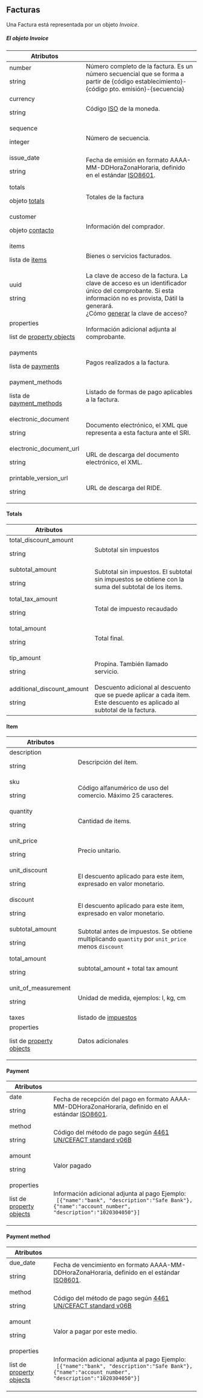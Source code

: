 ## Facturas

Una Factura está representada por un objeto _Invoice_.


##### El objeto Invoice

Atributos |  &nbsp;
--------- | -----------
number<p class="dt-data-type">string</p> | Número completo de la factura. Es un número secuencial que se forma a partir de {código establecimiento}-{código pto. emisión}-{secuencia}
currency<p class="dt-data-type">string</p> | Código [ISO](https://en.wikipedia.org/wiki/ISO_4217) de la moneda.
sequence<p class="dt-data-type">integer</p> | Número de secuencia.
issue_date<p class="dt-data-type">string</p> | Fecha de emisión en formato AAAA-MM-DDHoraZonaHoraria, definido en el estándar [ISO8601](http://tools.ietf.org/html/rfc3339#section-5.6).
totals<p class="dt-data-type">objeto [totals](#invoice-totals)</p> | Totales de la factura
customer<p class="dt-data-type">objeto [contacto](#contacto) | Información del comprador.
items<p class="dt-data-type">lista de [items](#invoice-item)</p> | Bienes o servicios facturados.
uuid<p class="dt-data-type">string</p> | La clave de acceso de la factura. La clave de acceso es un identificador único del comprobante. Si esta información no es provista, Dátil la generará.<br>¿Cómo [generar](#clave-de-acceso) la clave de acceso?
properties<p class="dt-data-type">list de [property objects](#property)</p> | Información adicional adjunta al comprobante.
payments<p class="dt-data-type">lista de [payments](#payment)</p> | Pagos realizados a la factura.
payment_methods<p class="dt-data-type">lista de [payment_methods](#payment-method)</p> | Listado de formas de pago aplicables a la factura.
electronic_document<p class="dt-data-type">string</p> | Documento electrónico, el XML que representa a esta factura ante el SRI.
electronic_document_url<p class="dt-data-type">string</p> | URL de descarga del documento electrónico, el XML.
printable_version_url<p class="dt-data-type">string</p> | URL de descarga del RIDE.


<h4 id="invoice-totals">Totals</h4>

Atributos | &nbsp;
--------- | -------
total_discount_amount<p class="dt-data-type">string</p> | Subtotal sin impuestos
subtotal_amount<p class="dt-data-type">string</p> | Subtotal sin impuestos. El subtotal sin impuestos se obtiene con la suma del subtotal de los items.
total_tax_amount<p class="dt-data-type">string</p> | Total de impuesto recaudado
total_amount<p class="dt-data-type">string</p> | Total final.
tip_amount<p class="dt-data-type">string</p> | Propina. También llamado servicio.
additional_discount_amount<p class="dt-data-type">string</p> | Descuento adicional al descuento que se puede aplicar a cada item. Este descuento es aplicado al subtotal de la factura.

<h4 id="invoice-item">Item</h4>

Atributos | &nbsp;
--------- | -------
description<p class="dt-data-type">string</p> | Descripción del ítem.
sku<p class="dt-data-type">string</p> | Código alfanumérico de uso del comercio. Máximo 25 caracteres.
quantity<p class="dt-data-type">string</p> | Cantidad de items.
unit_price<p class="dt-data-type">string</p> | Precio unitario.
unit_discount<p class="dt-data-type">string</p> | El descuento aplicado para este item, expresado en valor monetario.
discount<p class="dt-data-type">string</p> | El descuento aplicado para este item, expresado en valor monetario.
subtotal_amount<p class="dt-data-type">string</p> | Subtotal antes de impuestos. Se obtiene multiplicando `quantity` por `unit_price` menos `discount`
total_amount<p class="dt-data-type">string</p> | subtotal_amount + total tax amount
unit_of_measurement<p class="dt-data-type">string</p> | Unidad de medida, ejemplos: l, kg, cm
taxes | listado de [impuestos](#item-tax) | Impuestos grabados sobre el producto.
properties<p class="dt-data-type">list de [property objects](#property)</p> | Datos adicionales


#### Payment

Atributos | &nbsp;
--------- | -------
date<p class="dt-data-type">string</p> | Fecha de recepción del pago en formato AAAA-MM-DDHoraZonaHoraria, definido en el estándar [ISO8601](http://tools.ietf.org/html/rfc3339#section-5.6).
method <p class="dt-data-type">string</p> | Código del método de pago según [4461 UN/CEFACT standard v06B](http://www.unece.org/trade/untdid/d16a/tred/tred4461.htm)
amount <p class="dt-data-type">string</p> | Valor pagado
properties<p class="dt-data-type">list de [property objects](#property)</p> | Información adicional adjunta al pago Ejemplo:<br>` [{"name":"bank", "description":"Safe Bank"}, {"name":"account_number", "description":"1020304050"}]`


#### Payment method

Atributos | &nbsp;
--------- | -------
due_date<p class="dt-data-type">string</p> | Fecha de vencimiento en formato AAAA-MM-DDHoraZonaHoraria, definido en el estándar [ISO8601](http://tools.ietf.org/html/rfc3339#section-5.6).
method <p class="dt-data-type">string</p> | Código del método de pago según [4461 UN/CEFACT standard v06B](http://www.unece.org/trade/untdid/d16a/tred/tred4461.htm)
amount <p class="dt-data-type">string</p> | Valor a pagar por este medio.
properties<p class="dt-data-type">list de [property objects](#property)</p> | Información adicional adjunta al pago Ejemplo:<br>` [{"name":"bank", "description":"Safe Bank"}, {"name":"account_number", "description":"1020304050"}]`
